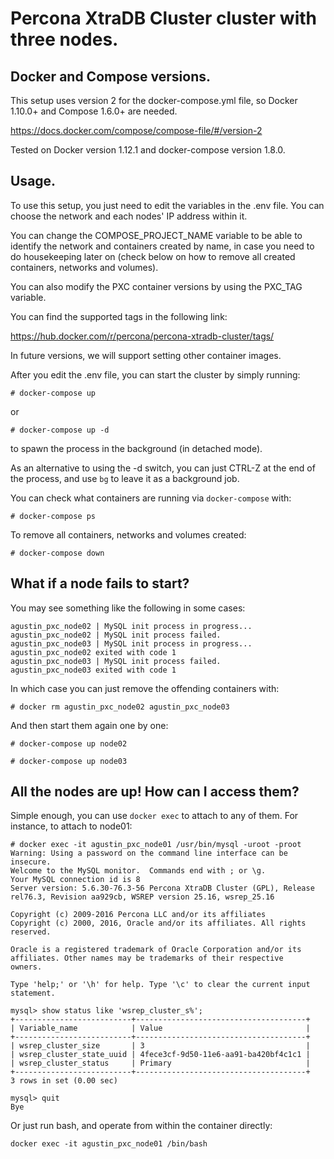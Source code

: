 # Percona XtraDB Cluster cluster with three nodes.


## Docker and Compose versions.

This setup uses version 2 for the docker-compose.yml file, so Docker 1.10.0+ and
Compose 1.6.0+ are needed.

https://docs.docker.com/compose/compose-file/#/version-2

Tested on Docker version 1.12.1 and docker-compose version 1.8.0.

## Usage.

To use this setup, you just need to edit the variables in the .env file.
You can choose the network and each nodes' IP address within it.

You can change the COMPOSE_PROJECT_NAME variable to be able to identify the
network and containers created by name, in case you need to do housekeeping
later on (check below on how to remove all created containers, networks
and volumes).

You can also modify the PXC container versions by using the PXC_TAG variable.

You can find the supported tags in the following link:

https://hub.docker.com/r/percona/percona-xtradb-cluster/tags/

In future versions, we will support setting other container images.

After you edit the .env file, you can start the cluster by simply running:

```
# docker-compose up
```

or 

```
# docker-compose up -d
```

to spawn the process in the background (in detached mode).

As an alternative to using the -d switch, you can just CTRL-Z at the end of the process,
and use `bg` to leave it as a background job.

You can check what containers are
running via `docker-compose` with:

```
# docker-compose ps
```

To remove all containers, networks and volumes created:

```
# docker-compose down
```


## What if a node fails to start?

You may see something like the following in some cases:

```
agustin_pxc_node02 | MySQL init process in progress...
agustin_pxc_node02 | MySQL init process failed.
agustin_pxc_node03 | MySQL init process in progress...
agustin_pxc_node02 exited with code 1
agustin_pxc_node03 | MySQL init process failed.
agustin_pxc_node03 exited with code 1
```

In which case you can just remove the offending containers with:

```
# docker rm agustin_pxc_node02 agustin_pxc_node03
```

And then start them again one by one:

```
# docker-compose up node02

# docker-compose up node03
```


## All the nodes are up! How can I access them?

Simple enough, you can use `docker exec` to attach to any of them. For instance, to attach to node01:

```
# docker exec -it agustin_pxc_node01 /usr/bin/mysql -uroot -proot
Warning: Using a password on the command line interface can be insecure.
Welcome to the MySQL monitor.  Commands end with ; or \g.
Your MySQL connection id is 8
Server version: 5.6.30-76.3-56 Percona XtraDB Cluster (GPL), Release rel76.3, Revision aa929cb, WSREP version 25.16, wsrep_25.16

Copyright (c) 2009-2016 Percona LLC and/or its affiliates
Copyright (c) 2000, 2016, Oracle and/or its affiliates. All rights reserved.

Oracle is a registered trademark of Oracle Corporation and/or its
affiliates. Other names may be trademarks of their respective
owners.

Type 'help;' or '\h' for help. Type '\c' to clear the current input statement.

mysql> show status like 'wsrep_cluster_s%';                                                                                                                                     
+--------------------------+--------------------------------------+
| Variable_name            | Value                                |
+--------------------------+--------------------------------------+
| wsrep_cluster_size       | 3                                    |
| wsrep_cluster_state_uuid | 4fece3cf-9d50-11e6-aa91-ba420bf4c1c1 |
| wsrep_cluster_status     | Primary                              |
+--------------------------+--------------------------------------+
3 rows in set (0.00 sec)

mysql> quit
Bye
```

Or just run bash, and operate from within the container directly:

```
docker exec -it agustin_pxc_node01 /bin/bash
```
